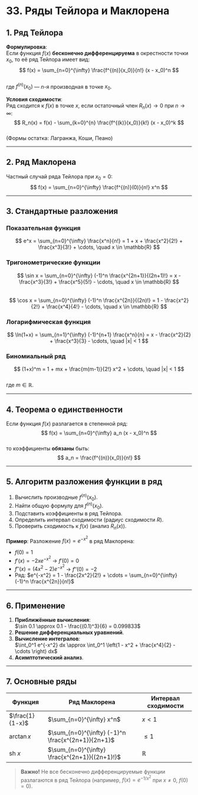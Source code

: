 # 33. Ряды Тейлора и Маклорена

## 1. **Ряд Тейлора**  
**Формулировка**:  
Если функция $f(x)$ **бесконечно дифференцируема** в окрестности точки $x_0$, то её ряд Тейлора имеет вид:  
$$
f(x) = \sum_{n=0}^{\infty} \frac{f^{(n)}(x_0)}{n!} (x - x_0)^n
$$  
где $f^{(n)}(x_0)$ — $n$-я производная в точке $x_0$.

**Условия сходимости**:  
Ряд сходится к $f(x)$ в точке $x$, если остаточный член $R_n(x) \to 0$ при $n \to \infty$:  
$$
R_n(x) = f(x) - \sum_{k=0}^{n} \frac{f^{(k)}(x_0)}{k!} (x - x_0)^k
$$  
(Формы остатка: Лагранжа, Коши, Пеано)

---

## 2. **Ряд Маклорена**  
Частный случай ряда Тейлора при $x_0 = 0$:  
$$
f(x) = \sum_{n=0}^{\infty} \frac{f^{(n)}(0)}{n!} x^n
$$

---

## 3. **Стандартные разложения**  
### Показательная функция  
$$
e^x = \sum_{n=0}^{\infty} \frac{x^n}{n!} = 1 + x + \frac{x^2}{2!} + \frac{x^3}{3!} + \cdots, \quad x \in \mathbb{R}
$$

### Тригонометрические функции  
$$
\sin x = \sum_{n=0}^{\infty} (-1)^n \frac{x^{2n+1}}{(2n+1)!} = x - \frac{x^3}{3!} + \frac{x^5}{5!} - \cdots, \quad x \in \mathbb{R}
$$  
$$
\cos x = \sum_{n=0}^{\infty} (-1)^n \frac{x^{2n}}{(2n)!} = 1 - \frac{x^2}{2!} + \frac{x^4}{4!} - \cdots, \quad x \in \mathbb{R}
$$

### Логарифмическая функция  
$$
\ln(1+x) = \sum_{n=1}^{\infty} (-1)^{n+1} \frac{x^n}{n} = x - \frac{x^2}{2} + \frac{x^3}{3} - \cdots, \quad |x| < 1
$$

### Биномиальный ряд  
$$
(1+x)^m = 1 + mx + \frac{m(m-1)}{2!} x^2 + \cdots, \quad |x| < 1
$$  
где $m \in \mathbb{R}$.

---

## 4. **Теорема о единственности**  
Если функция $f(x)$ разлагается в степенной ряд:  
$$
f(x) = \sum_{n=0}^{\infty} a_n (x - x_0)^n
$$  
то коэффициенты **обязаны** быть:  
$$
a_n = \frac{f^{(n)}(x_0)}{n!}
$$

---

## 5. **Алгоритм разложения функции в ряд**  
1. Вычислить производные $f^{(n)}(x_0)$.  
2. Найти общую формулу для $f^{(n)}(x_0)$.  
3. Подставить коэффициенты в ряд Тейлора.  
4. Определить интервал сходимости (радиус сходимости $R$).  
5. Проверить сходимость к $f(x)$ (анализ $R_n(x)$).  

**Пример**: Разложение $f(x) = e^{-x^2}$ в ряд Маклорена:  
- $f(0) = 1$  
- $f'(x) = -2x e^{-x^2}$ → $f'(0) = 0$  
- $f''(x) = (4x^2 - 2) e^{-x^2}$ → $f''(0) = -2$  
- Ряд: $e^{-x^2} = 1 - \frac{2x^2}{2!} + \cdots = \sum_{n=0}^{\infty} (-1)^n \frac{x^{2n}}{n!}$  

---

## 6. **Применение**  
1. **Приближённые вычисления**:  
   $\sin 0.1 \approx 0.1 - \frac{(0.1)^3}{6} = 0.099833$  
2. **Решение дифференциальных уравнений**.  
3. **Вычисление интегралов**:  
   $\int_0^1 e^{-x^2}  dx \approx \int_0^1 \left(1 - x^2 + \frac{x^4}{2} - \cdots \right) dx$  
4. **Асимптотический анализ**.  

---

## 7. **Основные ряды**  
| Функция         | Ряд Маклорена                                      | Интервал сходимости |
| --------------- | -------------------------------------------------- | ------------------- |
| $\frac{1}{1-x}$ | $\sum_{n=0}^{\infty} x^n$                          | $x <1$              |
| $\arctan x$     | $\sum_{n=0}^{\infty} (-1)^n \frac{x^{2n+1}}{2n+1}$ | $\leq 1$            |
| $\text{sh } x$  | $\sum_{n=0}^{\infty} \frac{x^{2n+1}}{(2n+1)!}$     | $\mathbb{R}$        |

> **Важно!** Не все бесконечно дифференцируемые функции разлагаются в ряд Тейлора (например, $f(x) = e^{-1/x^2}$ при $x \neq 0$, $f(0)=0$).